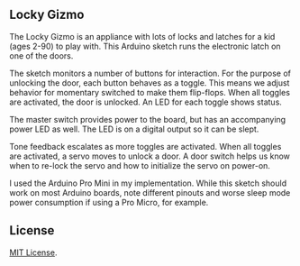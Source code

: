 ## Locky Gizmo
                                                       
The Locky Gizmo is an appliance with lots of locks and latches for a kid (ages 2-90) to play with. This Arduino sketch runs the electronic latch on one of the doors.

The sketch monitors a number of buttons for interaction. For the purpose of unlocking the door, each button behaves as a toggle. This means we adjust behavior for momentary switched to make them flip-flops. When all toggles are activated, the door is unlocked. An LED for each toggle shows status.

The master switch provides power to the board, but has an accompanying power LED as well. The LED is on a digital output so it can be slept.

Tone feedback escalates as more toggles are activated. When all toggles are activated, a servo moves to unlock a door. A door switch helps us know when to re-lock the servo and how to initialize the servo on power-on.

I used the Arduino Pro Mini in my implementation. While this sketch should work on most Arduino boards, note different pinouts and worse sleep mode power consumption if using a Pro Micro, for example.

## License

[MIT License](http://www.opensource.org/licenses/MIT).